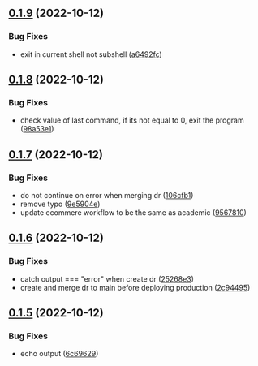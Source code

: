 ## [0.1.9](https://github.com/Open-Study-College/osc/compare/v0.1.8...v0.1.9) (2022-10-12)


### Bug Fixes

* exit in current shell not subshell ([a6492fc](https://github.com/Open-Study-College/osc/commit/a6492fc40bf285a2a6c2bdce913deab218dc4d12))



## [0.1.8](https://github.com/Open-Study-College/osc/compare/v0.1.7...v0.1.8) (2022-10-12)


### Bug Fixes

* check value of last command, if its not equal to 0, exit the program ([98a53e1](https://github.com/Open-Study-College/osc/commit/98a53e16d4f56241fc9773d978833670c09beeeb))



## [0.1.7](https://github.com/Open-Study-College/osc/compare/v0.1.6...v0.1.7) (2022-10-12)


### Bug Fixes

* do not continue on error when merging dr ([106cfb1](https://github.com/Open-Study-College/osc/commit/106cfb1ae093b449aa1e21f8cc463f25ffe2e347))
* remove typo ([9e5904e](https://github.com/Open-Study-College/osc/commit/9e5904e106f4c4815d4787c86997d25beada3f8e))
* update ecommere workflow to be the same as academic ([9567810](https://github.com/Open-Study-College/osc/commit/95678109f32dd1d4d80558bc0b4eeaec68191ff5))



## [0.1.6](https://github.com/Open-Study-College/osc/compare/v0.1.5...v0.1.6) (2022-10-12)


### Bug Fixes

* catch output === "error" when create dr ([25268e3](https://github.com/Open-Study-College/osc/commit/25268e327add4156063f3c240ec9871df0f0b2c5))
* create and merge dr to main before deploying production ([2c94495](https://github.com/Open-Study-College/osc/commit/2c94495b5f99a07f264737ca4f0b200196cd64d9))



## [0.1.5](https://github.com/Open-Study-College/osc/compare/v0.1.4...v0.1.5) (2022-10-12)


### Bug Fixes

* echo output ([6c69629](https://github.com/Open-Study-College/osc/commit/6c6962968fec1558d9e13553c6b3422c5a9dc9ff))



